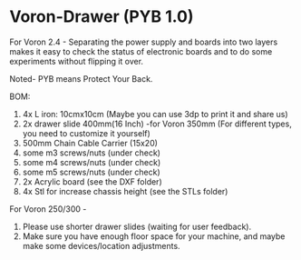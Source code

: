 # Voron-Drawer (PYB 1.0)
For Voron 2.4 - Separating the power supply and boards into two layers makes it easy to check the status of electronic boards and to do some experiments without flipping it over.

Noted- PYB means Protect Your Back.

BOM:
1. 4x L iron: 10cmx10cm (Maybe you can use 3dp to print it and share us)
2. 2x drawer slide 400mm(16 Inch) -for Voron 350mm (For different types, you need to customize it yourself)
3. 500mm Chain Cable Carrier (15x20)
4. some m3 screws/nuts (under check)
5. some m4 screws/nuts (under check)
6. some m5 screws/nuts (under check)
7. 2x Acrylic board (see the DXF folder)
8. 4x Stl for increase chassis height (see the STLs folder)

For Voron 250/300 -
 1. Please use shorter drawer slides (waiting for user feedback).
 2. Make sure you have enough floor space for your machine, and maybe make some devices/location adjustments. 